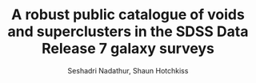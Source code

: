 ---
number: "10"
title: "A robust public catalogue of voids and superclusters in the SDSS Data Release 7 galaxy surveys"
arxiv_link: "https://arxiv.org/abs/1310.2791"
arxiv_id: "1310.2791"
author: "Seshadri Nadathur, Shaun Hotchkiss"
reviewed: True
journal: "MNRAS, 440, 1248 (2014)"
---